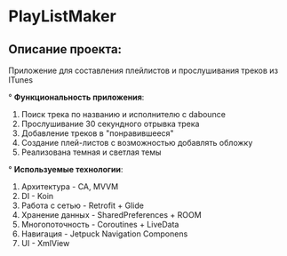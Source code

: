 # PlayListMaker
## Описание проекта: 
Приложение для составления плейлистов и прослушивания треков из ITunes 

° **Функциональность приложения**: 
1. Поиск трека по названию и исполнителю с dabounce
2. Прослушивание 30 секундного отрывка трека
3. Добавление треков в "понравившееся"
4. Создание плей-листов с возможностью добавлять обложку
5. Реализована темная и светлая темы

° **Используемые технологии**:
1. Архитектура -  CA, MVVM
2. DI - Koin
3. Работа с сетью - Retrofit + Glide
4. Хранение данных - SharedPreferences + ROOM
5. Многопоточность - Coroutines + LiveData
6. Навигация - Jetpuck Navigation Componens
7. UI - XmlView
  

